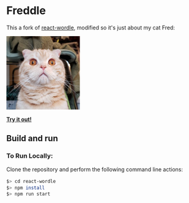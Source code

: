 # Freddle

This a fork of [react-wordle](https://github.com/cwackerfuss/react-wordle), modified so it's just about my cat Fred:

![Fred](./public/logo192.png)

[**Try it out!**](https://freddle.com/)

## Build and run

### To Run Locally:

Clone the repository and perform the following command line actions:

```bash
$> cd react-wordle
$> npm install
$> npm run start
```
